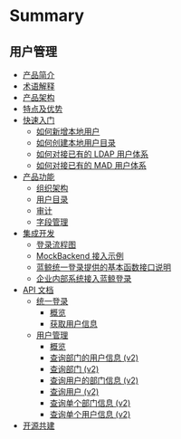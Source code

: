 # Summary

## 用户管理
* [产品简介](UserGuide/Introduce/README.md)
* [术语解释](UserGuide/Term/Term.md)
* [产品架构](UserGuide/Architecture/Architecture.md)
* [特点及优势](UserGuide/Advantage/Feature.md)
* [快速入门]()
    * [如何新增本地用户](UserGuide/QuickStart/AddLocalUsers.md)
    * [如何创建本地用户目录](UserGuide/QuickStart/AddLocalDirectory.md)
    * [如何对接已有的 LDAP 用户体系](UserGuide/QuickStart/AddLdapDirectory.md)
    * [如何对接已有的 MAD 用户体系](UserGuide/QuickStart/AddMADDirectory.md)
* [产品功能]()
    * [组织架构](UserGuide/Feature/Organizations.md)
    * [用户目录](UserGuide/Feature/Directorys.md)
    * [审计](UserGuide/Feature/Audits.md)
    * [字段管理](UserGuide/Feature/Fields.md)
* [集成开发]()
    * [登录流程图](../IntegrateGuide/Docking_enterprise_login_system/flow_chart.md)
    * [MockBackend 接入示例](../IntegrateGuide/Docking_enterprise_login_system/login_with_usermgr.md)
    * [蓝鲸统一登录提供的基本函数接口说明](../IntegrateGuide/Docking_enterprise_login_system/uniform_interface.md)
    * [企业内部系统接入蓝鲸登录](../IntegrateGuide/Docking_enterprise_login_system/use_bk_login.md)
* [API 文档]()
    * [统一登录]()
        * [概览](APIDocs/bk_login/README.md)
        * [获取用户信息](APIDocs/bk_login/zh-hans/get_user.md)
    * [用户管理]()
        * [概览](APIDocs/usermanage/README.md)
        * [查询部门的用户信息 (v2)](APIDocs/usermanage/zh-hans/list_department_profiles.md)
        * [查询部门 (v2)](APIDocs/usermanage/zh-hans/list_departments.md)
        * [查询用户的部门信息 (v2)](APIDocs/usermanage/zh-hans/list_profile_departments.md)
        * [查询用户 (v2)](APIDocs/usermanage/zh-hans/list_users.md)
        * [查询单个部门信息 (v2)](APIDocs/usermanage/zh-hans/retrieve_department.md)
        * [查询单个用户信息 (v2)](APIDocs/usermanage/zh-hans/retrieve_user.md)
* [开源共建](https://github.com/TencentBlueKing/bk-user)

